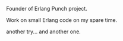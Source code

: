 Founder of Erlang Punch project.

Work on small Erlang code on my spare time.

another try... and another one.
